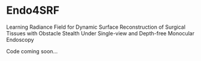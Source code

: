 # Endo4SRF
Learning Radiance Field for Dynamic Surface Reconstruction of Surgical Tissues with Obstacle Stealth Under Single-view and Depth-free Monocular Endoscopy


Code coming soon...
